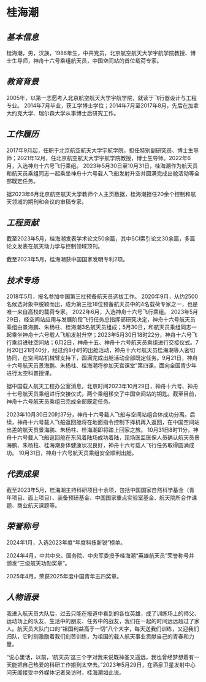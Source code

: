 # **桂海潮**

## *基本信息*

桂海潮，男，汉族，1986年生，中共党员，北京航空航天大学宇航学院教授、博士生导师，神舟十六号乘组航天员，中国空间站的首位载荷专家。

## *教育背景*

2005年，以第一志愿考入北京航空航天大学宇航学院，就读于飞行器设计与工程专业。 2014年7月毕业，获工学博士学位；2014年7月至2017年8月，先后在加拿大约克大学、瑞尔森大学从事博士后研究工作。

## *工作履历*

2017年9月起，任职于北京航空航天大学宇航学院，担任特别副研究员、博士生导师；2021年12月，任北京航空航天大学宇航学院教授，博士生导师。2022年6月，入选神舟十六号飞行乘组。 2023年5月30日至10月31日，桂海潮作为航天员和航天员乘组同志一起乘坐神舟十六号载人飞船发射升空并圆满完成出舱活动等全部既定任务。

据2023年6月北京航空航天大学教师个人主页数据，桂海潮担任20余个控制和航天领域的期刊和会议的审稿专家。

## *工程贡献*

截至2023年5月，桂海潮发表学术论文50余篇，其中SCI索引论文30余篇，多篇论文发表在航天动力学与控制领域顶刊。

截至2023年5月，桂海潮获中国国家发明专利2项。

## *技术专场*

2018年5月，报名参加中国第三批预备航天员选拔工作。
2020年9月，从约2500名候选对象中脱颖而出，成为第三批18位预备航天员中的4名载荷专家之一，也是唯一来自高校的载荷专家。
2022年6月，入选神舟十六号飞行乘组。
2023年5月29日，经空间站应用与发展阶段飞行任务总指挥部研究决定，神舟十六号航天员乘组由景海鹏、朱杨柱、桂海潮3名航天员组成；5月30日，和航天员乘组同志一起乘坐神舟十六号载人飞船发射升空；2023年5月30日18时22分，神舟十六号飞行乘组进驻空间站；6月2日，神舟十五、神舟十六号航天员乘组进行交接仪式。7月20日21时40分，经过约8小时的出舱活动，神舟十六号航天员桂海潮等人密切协同，在空间站机械臂支持下，圆满完成出舱活动全部既定任务。9月21日，神舟十六号航天员景海鹏、朱杨柱、桂海潮将参加天宫课堂”第四课，面向全国青少年进行太空科普授课。

据中国载人航天工程办公室消息，北京时间2023年10月29日，神舟十六号、神舟十七号航天员乘组进行交接仪式，两个乘组移交了中国空间站的钥匙。截至目前，神舟十六号航天员乘组已完成全部既定任务。

2023年10月30日20时37分，神舟十六号载人飞船与空间站组合体成功分离。后续，神舟十六号载人飞船返回舱将在地面指令控制下择机再入返回，在中国空间站出差的航天员景海鹏、朱杨柱、桂海潮即将踏上回家之旅。 10月31日8时11分，神舟十六号载人飞船返回舱在东风着陆场成功着陆，现场医监医保人员确认航天员景海鹏、朱杨柱、桂海潮身体健康状况良好，神舟十六号载人飞行任务取得圆满成功。 10月31日，神舟十六号航天员乘组安全顺利出舱。

## *代表成果*

截至2023年5月，桂海潮主持科研项目十余项，包括中国国家自然科学基金（青年项目、面上项目）、装备预研基金、中国国家重点实验室基金、航天院所合作课题、商业航天课题等。

## *荣誉称号*

2024年1月，入选2023年度“年度科技新锐”榜单。

2024年4月，中共中央、国务院、中央军委授予桂海潮“英雄航天员”荣誉称号并颁发“三级航天功勋奖章”。

2025年4月，荣获2025年度中国青年五四奖章。

## *人物语录*

我进入航天员大队后，过去只能在报道中看到的各位英雄，成了训练场上的师父、运动场上的队友、生活中的朋友、任务中的战友，我们在一起的时间远远超过了家人。航天员大队门口的“祖国利益高于一切”八个大字，每天送我们训练，又迎我们归队，它时刻激励着我们刻苦训练，为祖国的载人航天事业贡献自己的青春和力量。

“说心里话，以前，‘航天员’这三个字对我来说既神圣又遥远，我也曾经梦想着有一天能把自己热爱的科研工作搬到太空去。”2023年5月29日，在酒泉卫星发射中心问天阁接受中外媒体记者采访时，桂海潮如此说。

